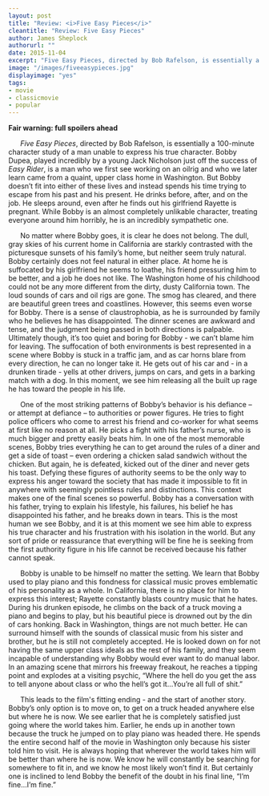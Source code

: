 ```yaml
---
layout: post
title: "Review: <i>Five Easy Pieces</i>"
cleantitle: "Review: Five Easy Pieces"
author: James Sheplock
authorurl: ""
date: 2015-11-04
excerpt: "Five Easy Pieces, directed by Bob Rafelson, is essentially a 100-minute character study of a man unable to express his true character."
image: "/images/fiveeasypieces.jpg"
displayimage: "yes"
tags: 
- movie
- classicmovie
- popular
---
```

**Fair warning: full spoilers ahead**

&nbsp;&nbsp;&nbsp;&nbsp;&nbsp;&nbsp;*Five Easy Pieces*, directed by Bob Rafelson, is essentially a 100-minute character study of a man unable to express his true character. Bobby Dupea, played incredibly by a young Jack Nicholson just off the success of *Easy Rider*, is a man who we first see working on an oilrig and who we later learn came from a quaint, upper class home in Washington. But Bobby doesn’t fit into either of these lives and instead spends his time trying to escape from his past and his present. He drinks before, after, and on the job. He sleeps around, even after he finds out his girlfriend Rayette is pregnant. While Bobby is an almost completely unlikable character, treating everyone around him horribly, he is an incredibly sympathetic one.

&nbsp;&nbsp;&nbsp;&nbsp;&nbsp;&nbsp;No matter where Bobby goes, it is clear he does not belong. The dull, gray skies of his current home in California are starkly contrasted with the picturesque sunsets of his family’s home, but neither seem truly natural. Bobby certainly does not feel natural in either place. At home he is suffocated by his girlfriend he seems to loathe, his friend pressuring him to be better, and a job he does not like. The Washington home of his childhood could not be any more different from the dirty, dusty California town. The loud sounds of cars and oil rigs are gone. The smog has cleared, and there are beautiful green trees and coastlines. However, this seems even worse for Bobby. There is a sense of claustrophobia, as he is surrounded by family who he believes he has disappointed. The dinner scenes are awkward and tense, and the judgment being passed in both directions is palpable. Ultimately though, it’s too quiet and boring for Bobby - we can’t blame him for leaving. The suffocation of both environments is best represented in a scene where Bobby is stuck in a traffic jam, and as car horns blare from every direction, he can no longer take it. He gets out of his car and - in a drunken tirade - yells at other drivers, jumps on cars, and gets in a barking match with a dog. In this moment, we see him releasing all the built up rage he has toward the people in his life.

&nbsp;&nbsp;&nbsp;&nbsp;&nbsp;&nbsp;One of the most striking patterns of Bobby’s behavior is his defiance – or attempt at defiance – to authorities or power figures. He tries to fight police officers who come to arrest his friend and co-worker for what seems at first like no reason at all. He picks a fight with his father’s nurse, who is much bigger and pretty easily beats him. In one of the most memorable scenes, Bobby tries everything he can to get around the rules of a diner and get a side of toast – even ordering a chicken salad sandwich without the chicken. But again, he is defeated, kicked out of the diner and never gets his toast. Defying these figures of authority seems to be the only way to express his anger toward the society that has made it impossible to fit in anywhere with seemingly pointless rules and distinctions. This context makes one of the final scenes so powerful. Bobby has a conversation with his father, trying to explain his lifestyle, his failures, his belief he has disappointed his father, and he breaks down in tears. This is the most human we see Bobby, and it is at this moment we see him able to express his true character and his frustration with his isolation in the world. But any sort of pride or reassurance that everything will be fine he is seeking from the first authority figure in his life cannot be received because his father cannot speak.

&nbsp;&nbsp;&nbsp;&nbsp;&nbsp;&nbsp;Bobby is unable to be himself no matter the setting. We learn that Bobby used to play piano and this fondness for classical music proves emblematic of his personality as a whole. In California, there is no place for him to express this interest; Rayette constantly blasts country music that he hates. During his drunken episode, he climbs on the back of a truck moving a piano and begins to play, but his beautiful piece is drowned out by the din of cars honking. Back in Washington, things are not much better. He can surround himself with the sounds of classical music from his sister and brother, but he is still not completely accepted. He is looked down on for not having the same upper class ideals as the rest of his family, and they seem incapable of understanding why Bobby would ever want to do manual labor. In an amazing scene that mirrors his freeway freakout, he reaches a tipping point and explodes at a visiting psychic, “Where the hell do you get the ass to tell anyone about class or who the hell’s got it…You’re all full of shit.”
       
&nbsp;&nbsp;&nbsp;&nbsp;&nbsp;&nbsp;This leads to the film's fitting ending - and the start of another story. Bobby’s only option is to move on, to get on a truck headed anywhere else but where he is now. We see earlier that he is completely satisfied just going where the world takes him. Earlier, he ends up in another town because the truck he jumped on to play piano was headed there. He spends the entire second half of the movie in Washington only because his sister told him to visit. He is always hoping that wherever the world takes him will be better than where he is now. We know he will constantly be searching for somewhere to fit in, and we know he most likely won’t find it. But certainly one is inclined to lend Bobby the benefit of the doubt in his final line, “I’m fine…I’m fine.”